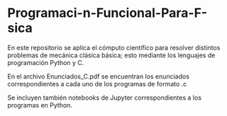 # Programaci-n-Funcional-Para-F-sica

En este repositorio se aplica el cómputo científico para resolver distintos problemas de mecánica clásica básica; esto mediante los lenguajes de programación Python y C.

En el archivo Enunciados_C.pdf se encuentran los enunciados correspondientes a cada uno de los programas de formato .c 

Se incluyen también notebooks de Jupyter correspondientes a los programas en Python.
